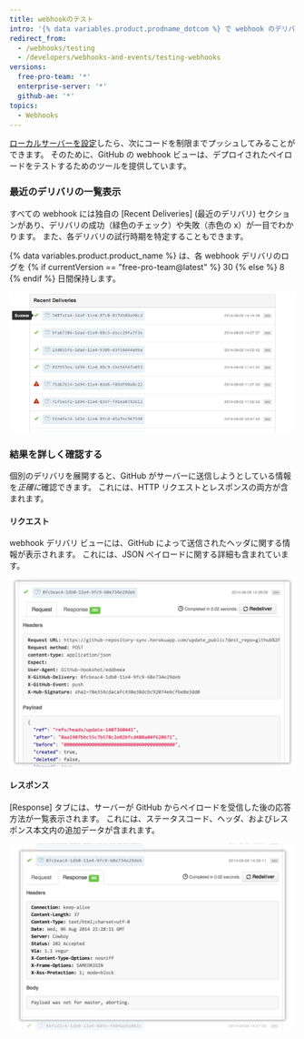 ```yaml
---
title: webhookのテスト
intro: '{% data variables.product.prodname_dotcom %} で webhook のデリバリを確認します。これには、HTTP リクエストとペイロード、およびレスポンスが含まれます。'
redirect_from:
  - /webhooks/testing
  - /developers/webhooks-and-events/testing-webhooks
versions:
  free-pro-team: '*'
  enterprise-server: '*'
  github-ae: '*'
topics:
  - Webhooks
---
```

[ローカルサーバーを設定](/webhooks/configuring/)したら、次にコードを制限までプッシュしてみることができます。 そのために、GitHub の webhook ビューは、デプロイされたペイロードをテストするためのツールを提供しています。

### 最近のデリバリの一覧表示

すべての webhook には独自の \[Recent Deliveries\] (最近のデリバリ) セクションがあり、デリバリの成功（緑色のチェック）や失敗（赤色の x）が一目でわかります。 また、各デリバリの試行時期を特定することもできます。

{% data variables.product.product_name %} は、各 webhook デリバリのログを {% if currentVersion == "free-pro-team@latest" %} 30 {% else %} 8 {% endif %} 日間保持します。

![[Recent Deliveries] ビュー](/assets/images/webhooks_recent_deliveries.png)

### 結果を詳しく確認する

個別のデリバリを展開すると、GitHub がサーバーに送信しようとしている情報を*正確に*確認できます。 これには、HTTP リクエストとレスポンスの両方が含まれます。

#### リクエスト

webhook デリバリ ビューには、GitHub によって送信されたヘッダに関する情報が表示されます。 これには、JSON ペイロードに関する詳細も含まれています。

![ペイロードリクエストの表示](/assets/images/payload_request_tab.png)

#### レスポンス

[Response] タブには、サーバーが GitHub からペイロードを受信した後の応答方法が一覧表示されます。 これには、ステータスコード、ヘッダ、およびレスポンス本文内の追加データが含まれます。

![ペイロードレスポンスの表示](/assets/images/payload_response_tab.png)
